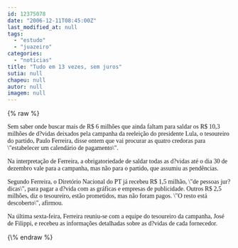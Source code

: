 ```yaml
---
id: 12375078
date: "2006-12-11T08:45:00Z"
last_modified_at: null
tags:
  - "estudo"
  - "juazeiro"
categories:
  - "noticias"
title: "Tudo em 13 vezes, sem juros"
sutia: null
chapeu: null
autor: null
imagem: null
---
```

{\% raw %}
<p><P><FONT face=Verdana>Sem saber onde buscar mais de R$ 6 milhões que ainda faltam para saldar os R$ 10,3 milhões de d?vidas deixados pela campanha da reeleição do presidente Lula, o tesoureiro do partido, Paulo Ferreira, disse ontem que vai procurar as quatro credoras para \"estabelecer um calendário de pagamento\". </FONT></P></p>
<p><P><FONT face=Verdana>Na interpretação de Ferreira, a obrigatoriedade de saldar todas as d?vidas até o dia 30 de dezembro vale para a campanha, mas não para o partido, que assumiu as pendências. </FONT></P></p>
<p><P><FONT face=Verdana>Segundo Ferreira, o Diretório Nacional do PT já recebeu R$ 1,5 milhão, \"de pessoas jur?dicas\", para pagar a d?vida com as gráficas e empresas de publicidade. Outros R$ 2,5 milhões, diz o tesoureiro, estão prometidos, mas não foram pagos. \"O resto está descoberto\", afirmou. </FONT></P></p>
<p><P><FONT face=Verdana>Na última sexta-feira, Ferreira reuniu-se com a equipe do tesoureiro da campanha, José de Filippi, e recebeu as informações detalhadas sobre as d?vidas de cada fornecedor. </FONT></P> </p>
{\% endraw %}